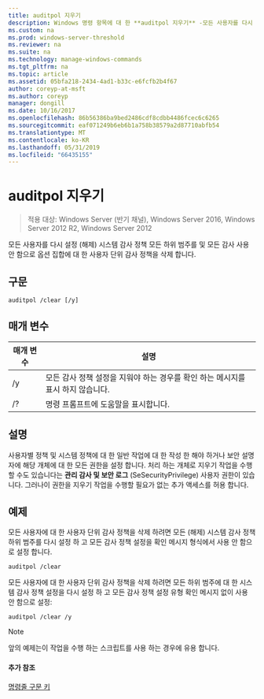 ```yaml
---
title: auditpol 지우기
description: Windows 명령 항목에 대 한 **auditpol 지우기** -모든 사용자를 다시 설정 (해제) 시스템 감사 정책 모든 하위 범주를 및 모든 감사 사용 안 함으로 옵션 집합에 대 한 사용자 단위 감사 정책을 삭제 합니다.
ms.custom: na
ms.prod: windows-server-threshold
ms.reviewer: na
ms.suite: na
ms.technology: manage-windows-commands
ms.tgt_pltfrm: na
ms.topic: article
ms.assetid: 05bfa218-2434-4ad1-b33c-e6fcfb2b4f67
author: coreyp-at-msft
ms.author: coreyp
manager: dongill
ms.date: 10/16/2017
ms.openlocfilehash: 86b56386ba9bed2486cdf8cdbb4486fcec6c6265
ms.sourcegitcommit: eaf071249b6eb6b1a758b38579a2d87710abfb54
ms.translationtype: MT
ms.contentlocale: ko-KR
ms.lasthandoff: 05/31/2019
ms.locfileid: "66435155"
---
```

# <a name="auditpol-clear"></a>auditpol 지우기

>적용 대상: Windows Server (반기 채널), Windows Server 2016, Windows Server 2012 R2, Windows Server 2012

모든 사용자를 다시 설정 (해제) 시스템 감사 정책 모든 하위 범주를 및 모든 감사 사용 안 함으로 옵션 집합에 대 한 사용자 단위 감사 정책을 삭제 합니다.

## <a name="syntax"></a>구문
```
auditpol /clear [/y]
```
## <a name="parameters"></a>매개 변수

| 매개 변수 |                                   설명                                    |
|-----------|----------------------------------------------------------------------------------|
|    /y     | 모든 감사 정책 설정을 지워야 하는 경우를 확인 하는 메시지를 표시 하지 않습니다. |
|    /?     |                       명령 프롬프트에 도움말을 표시합니다.                       |

## <a name="remarks"></a>설명
사용자별 정책 및 시스템 정책에 대 한 일반 작업에 대 한 작성 한 해야 하거나 보안 설명자에 해당 개체에 대 한 모든 권한을 설정 합니다. 처리 하는 개체로 지우기 작업을 수행할 수도 있습니다는 **관리 감사 및 보안 로그** (SeSecurityPrivilege) 사용자 권한이 있습니다. 그러나이 권한을 지우기 작업을 수행할 필요가 없는 추가 액세스를 허용 합니다.
## <a name="BKMK_examples"></a>예제
모든 사용자에 대 한 사용자 단위 감사 정책을 삭제 하려면 모든 (해제) 시스템 감사 정책 하위 범주를 다시 설정 하 고 모든 감사 정책 설정을 확인 메시지 형식에서 사용 안 함으로 설정 합니다.
```
auditpol /clear
```
모든 사용자에 대 한 사용자 단위 감사 정책을 삭제 하려면 모든 하위 범주에 대 한 시스템 감사 정책 설정을 다시 설정 하 고 모든 감사 정책 설정 유형 확인 메시지 없이 사용 안 함으로 설정:
```
auditpol /clear /y
```
> [!NOTE]
> 앞의 예제는이 작업을 수행 하는 스크립트를 사용 하는 경우에 유용 합니다.
> #### <a name="additional-references"></a>추가 참조
> [명령줄 구문 키](command-line-syntax-key.md)
